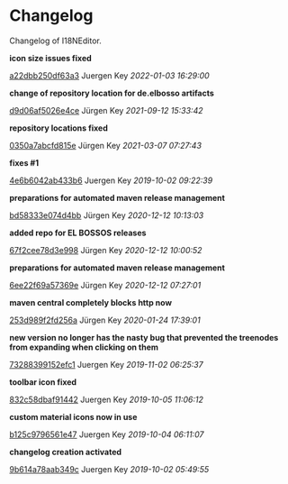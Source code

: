 # Changelog

Changelog of I18NEditor.


**icon size issues fixed**


[a22dbb250df63a3](https://github.com/elbosso/i18neditor/commit/a22dbb250df63a3) Juergen Key *2022-01-03 16:29:00*

**change of repository location for de.elbosso artifacts**


[d9d06af5026e4ce](https://github.com/elbosso/i18neditor/commit/d9d06af5026e4ce) Jürgen Key *2021-09-12 15:33:42*

**repository locations fixed**


[0350a7abcfd815e](https://github.com/elbosso/i18neditor/commit/0350a7abcfd815e) Jürgen Key *2021-03-07 07:27:43*



**fixes #1**


[4e6b6042ab433b6](https://github.com/elbosso/i18neditor/commit/4e6b6042ab433b6) Juergen Key *2019-10-02 09:22:39*



**preparations for automated maven release management**


[bd58333e074d4bb](https://github.com/elbosso/i18neditor/commit/bd58333e074d4bb) Jürgen Key *2020-12-12 10:13:03*

**added repo for EL BOSSOS releases**


[67f2cee78d3e998](https://github.com/elbosso/i18neditor/commit/67f2cee78d3e998) Jürgen Key *2020-12-12 10:00:52*

**preparations for automated maven release management**


[6ee22f69a57369e](https://github.com/elbosso/i18neditor/commit/6ee22f69a57369e) Jürgen Key *2020-12-12 07:27:01*

**maven central completely blocks http now**


[253d989f2fd256a](https://github.com/elbosso/i18neditor/commit/253d989f2fd256a) Jürgen Key *2020-01-24 17:39:01*

**new version no longer has the nasty bug that prevented the treenodes from expanding when clicking on them**


[73288399152efc1](https://github.com/elbosso/i18neditor/commit/73288399152efc1) Juergen Key *2019-11-02 06:25:37*

**toolbar icon fixed**


[832c58dbaf91442](https://github.com/elbosso/i18neditor/commit/832c58dbaf91442) Juergen Key *2019-10-05 11:06:12*

**custom material icons now in use**


[b125c9796561e47](https://github.com/elbosso/i18neditor/commit/b125c9796561e47) Juergen Key *2019-10-04 06:11:07*

**changelog creation activated**


[9b614a78aab349c](https://github.com/elbosso/i18neditor/commit/9b614a78aab349c) Juergen Key *2019-10-02 05:49:55*



